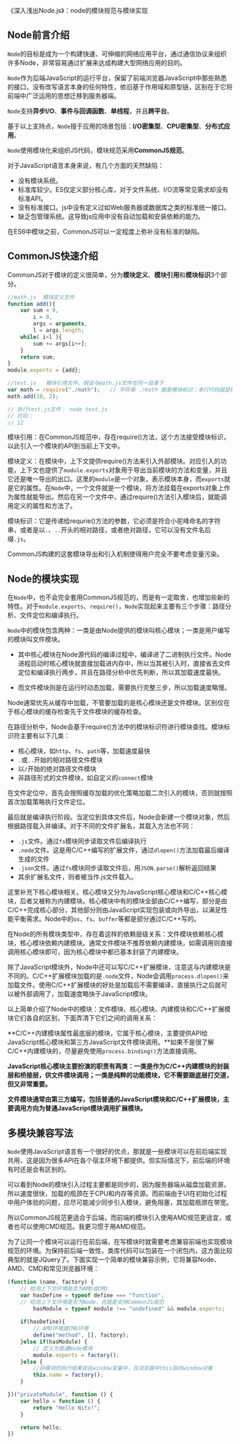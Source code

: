 《深入浅出Node.js》：node的模块规范与模块实现

## Node前言介绍
`Node`的目标是成为一个构建快速、可伸缩的网络应用平台，通过通信协议来组织许多Node，非常容易通过扩展来达成构建大型网络应用的目的。

`Node`作为后端JavaScript的运行平台，保留了前端浏览器JavaScript中那些熟悉的接口，没有改写语言本身的任何特性，依旧基于作用域和原型链，区别在于它将前端中广泛运用的思想迁移到服务器端。

`Node`支持**异步I/O**、**事件与回调函数**、**单线程**，并且**跨平台**。

基于以上支持点，`Node`擅于应用的场景包括：**I/O密集型**、**CPU密集型**、**分布式应用**。

`Node`使用模块化来组织JS代码，模块规范采用**CommonJS规范**。

对于JavaScript语言本身来说，有几个方面的天然缺陷：
- 没有模块系统。
- 标准库较少。ES仅定义部分核心库，对于文件系统、I/O流等常见需求却没有标准API。
- 没有标准接口。js中没有定义过如Web服务器或数据库之类的标准统一接口。
- 缺乏包管理系统。这导致js应用中没有自动加载和安装依赖的能力。

在ES6中模块之前，CommonJS可以一定程度上弥补没有标准的缺陷。

## CommonJS快速介绍
CommonJS对于模块的定义很简单，分为**模块定义**、**模块引用**和**模块标识**3个部分。
```javascript
//math.js  模块定义文件
function add(){
    var sum = 0,
        i = 0,
        args = arguments,
        l = args.length;
    while( i<l ){
        sum += args[i++];
    }
    return sum;
}
module.exports = {add};

//test.js   模块引用文件，假设与math.js文件在同一目录下
var math = require("./math");   // 字符串 ./math 就是模块标识；本行代码就是模块引用
math.add(10, 2);

// 执行test.js文件： node test.js
// 打印：
// 12
```
模块引用：在CommonJS规范中，存在require()方法，这个方法接受模块标识，以此引入一个模块的API到当前上下文中。

模块定义：在模块中，上下文提供require()方法来引入外部模块。对应引入的功能，上下文也提供了`module.exports`对象用于导出当前模块的方法和变量，并且它还是唯一导出的出口。这里的`module`是一个对象，表示模块本身，而`exports`就是它的属性。在`Node`中，一个文件就是一个模块，将方法挂载在exports对象上作为属性就能导出。然后在另一个文件中，通过require()方法引入模块后，就能调用定义的属性和方法了。

模块标识：它是传递给requrie()方法的参数，它必须是符合小驼峰命名的字符串，或者是以`.`、`..`开头的相对路径，或者绝对路径，它可以没有文件名后缀`.js`。

CommonJS构建的这套模块导出和引入机制使得用户完全不要考虑变量污染。

## Node的模块实现
在`Node`中，也不会完全套用CommonJS规范的，而是有一定取舍，也增加些新的特性。对于`module.exports`、`require()`，`Node`实现起来主要有三个步骤：路径分析、文件定位和编译执行。

`Node`中的模块包含两种：一类是由Node提供的模块叫核心模块；一类是用户编写的模块叫文件模块。

- 其中核心模块在Node源代码的编译过程中，编译进了二进制执行文件。Node进程启动时核心模块就直接加载进内存中，所以当其被引入时，直接省去文件定位和编译执行两步，并且在路径分析中优先判断，所以其加载速度最快。

- 而文件模块则是在运行时动态加载，需要执行完整三步，所以加载速度略慢。

Node通常优先从缓存中加载，不管要加载的是核心模块还是文件模块。区别仅在于核心模块的缓存检查先于文件模块的缓存检查。

在路径分析中，Node会基于require()方法中的模块标识符进行模块查找。模块标识符主要有以下几类：
- 核心模块，如`http`、`fs`、`path`等，加载速度最快
- `.`或`..`开始的相对路径文件模块
- 以`/`开始的绝对路径文件模块
- 非路径形式的文件模块，如自定义的`connect`模块

在文件定位中，首先会按照缓存加载的优化策略加载二次引入的模块，否则就按照首次加载策略执行文件定位。

最后就是编译执行阶段。当定位到具体文件后，Node会新建一个模块对象，然后根据路径载入并编译。对于不同的文件扩展名，其载入方法也不同：
- `.js`文件。通过`fs`模块同步读取文件后编译执行
- `.node`文件。这是用C/C++编写的扩展文件，通过`dlopen()`方法加载最后编译生成的文件
- `.json`文件。通过`fs`模块同步读取文件后，用`JSON.parse()`解析返回结果
- 其余扩展名文件，则者被当作.js文件载入。

这里补充下核心模块相关。核心模块又分为JavaScript核心模块和C/C++核心模块，后者又被称为内建模块。核心模块中有的模块全部由C/C++编写，部分是由C/C++完成核心部分，其他部分则由JavaScript实现包装或向外导出，以满足性能平衡需求。Node中的`os`、`fs`、`buffer`等都是部分通过C/C++写的。

在Node的所有模块类型中，存在着这样的依赖层级关系：文件模块依赖核心模块，核心模块依赖内建模块。通常文件模块不推荐依赖内建模块，如需调用则直接调用核心模块即可，因为核心模块中都已基本封装了内建模块。

除了JavaScript模块外，Node中还可以写C/C++扩展模块，注意这与内建模块是不同的。C/C++扩展模块加载的是`.node`文件，Node会调用`process.dlopen()`来加载文件。使用C/C++扩展模块的好处是加载后不需要编译，直接执行之后就可以被外部调用了，加载速度略快于JavaScript模块。

以上简单介绍了Node中的模块：文件模块、核心模块、内建模块和C/C++扩展模块它们各自的区别，下面弄清下它们之间的调用关系：

**C/C++内建模块属性最底层的模块，它属于核心模块，主要提供API给JavaScript核心模块和第三方JavaScript文件模块调用。**如果不是很了解C/C++内建模块的，尽量避免使用`process.binding()`方法直接调用。

**JavaScript核心模块主要扮演的职责有两类：一类是作为C/C++内建模块的封装层和桥接层，供文件模块调用；一类是纯粹的功能模块，它不需要跟底层打交道，但又非常重要。**

**文件模块通常由第三方编写，包括普通的JavaScript模块和C/C++扩展模块，主要调用方向为普通JavaScript模块调用扩展模块。**

## 多模块兼容写法
`Node`使用JavaScript语言有一个很好的优点，那就是一些模块可以在前后端实现共用，这是因为很多API在各个宿主环境下都提供。但实际情况下，前后端的环境有时还是会有区别的。

可以看到Node的模块引入过程主要都是同步的，因为服务器端从磁盘加载资源，所以速度很快，加载的瓶颈在于CPU和内存等资源。而前端由于UI在初始化过程中用户体验的问题，应尽可能减少同步引入模块，避免阻塞，其加载瓶颈在带宽。

所以CommonJS规范更适合于后端，而前端的模块引入使用AMD规范更适宜，或者也可以使用CMD规范。我更习惯于用AMD规范。

为了让同一个模块可以运行在前后端，在写模块时就需要考虑兼容前端也实现模块规范的环境。为保持前后端一致性，类库代码可以包装在一个闭包内，这方面比较典型的就是JQuery了。下面实现一个简单的模块兼容示例，它将兼容Node、AMD、CMD和常见浏览器环境：
```javascript
(function (name, factory) {
    // 检测上下文环境是否为AMD或CMD
    var hasDefine = typeof define === "function",
    // 检测上下文环境是否为Node，也就是支持CommonJS规范
        hasModule = typeof module !== "undefined" && module.exports;
    
    if(hasDefine){
        // AMD环境或CMD环境
        define("method", [], factory);
    }else if(hasModule) {
        // 定义为普通Node模块
        module.exports = factory();
    }else {
        //将模块的执行结果挂在window变量中，在浏览器中this指向window对象
        this.name = factory();
    }

})("privateModule", function () {
    var hello = function () {
        return "Hello Nitx!";
    }

    return hello;
})
```